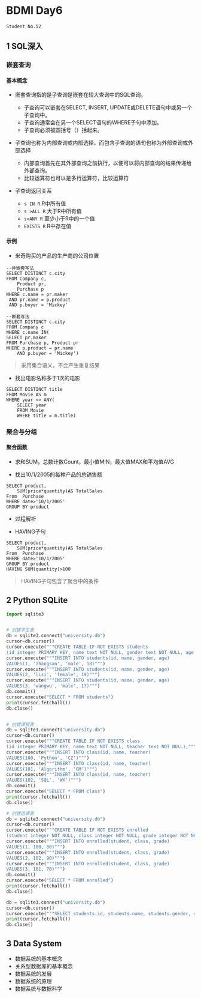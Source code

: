 # BDMI Day6

`Student No.52`

## 1 SQL深入

### 嵌套查询

#### 基本概念

* 嵌套查询指的是子查询是嵌套在较大查询中的SQL查询。

  * 子查询可以嵌套在SELECT, INSERT, UPDATE或DELETE语句中或另一个子查询中。
  * 子查询通常会在另一个SELECT语句的WHERE子句中添加。
  * 子查询必须被圆括号（）括起来。
* 子查询也称为内部查询或内部选择，而包含子查询的语句也称为外部查询或外部选择

  * 内部查询首先在其外部查询之前执行，以便可以将内部查询的结果传递给外部查询。
  * 比较运算符也可以是多行运算符，比较运算符
* 子查询返回关系
  * `s IN R`  R中所有值
  * `s >ALL R`  大于R中所有值
  * `s<ANY R`   至少小于R中的一个值
  * `EXISTS R`  R中存在值

#### 示例

* 米奇购买的产品的生产商的公司位置

```sqlite
--非嵌套写法
SELECT DISTINCT c.city
FROM Company c,
	Product pr,
	Purchase p
WHERE c.name = pr.maker
 AND pr.name = p.product
 AND p.buyer = 'Mickey'
```

```sqlite
--嵌套写法
SELECT DISTINCT c.city
FROM Company c
WHERE c.name IN(
SELECT pr.maker
FROM Purchase p, Product pr
WHERE p.product = pr.name
	AND p.buyer = 'Mickey')
```

> 采用集合语义，不会产生重复结果

* 找出电影名称多于1次的电影

```sqlite
SELECT DISTINCT title
FROM Movie AS m
WHERE year <> ANY(
	SELECT year
	FROM Movie
	WHERE title = m.title)
```



### 聚合与分组

#### 聚合函数

* 求和SUM，总数计数Count，最小值MIN，最大值MAX和平均值AVG



* 找出10/1/2005的每种产品的总销售额

```sqlite
SELECT product,
	SUM(price*quantity)AS TotalSales
From  Purchase
WHERE date>'10/1/2005'
GROUP BY product
```

* 过程解析



* HAVING子句

```sqlite
SELECT product,
	SUM(price*quantity)AS TotalSales
From  Purchase
WHERE date>'10/1/2005'
GROUP BY product
HAVING SUM(quantity)>100
```

> HAVING子句包含了聚合中的条件



## 2 Python SQLite

```python
import sqlite3


# 创建学生表
db = sqlite3.connect("university.db")
cursor=db.cursor()
cursor.execute("""CREATE TABLE IF NOT EXISTS students
(id integer PRIMARY KEY, name text NOT NULL, gender text NOT NULL, age ineger NOT NULL);""")
cursor.execute("""INSERT INTO students(id, name, gender, age) 
VALUES(1, 'zhangsan', 'male', 18)""")
cursor.execute("""INSERT INTO students(id, name, gender, age) 
VALUES(2, 'lisi', 'female', 19)""")
cursor.execute("""INSERT INTO students(id, name, gender, age) 
VALUES(3, 'wangwu', 'male', 17)""")
db.commit()
cursor.execute("SELECT * FROM students")
print(cursor.fetchall())
db.close()


# 创建课程表
db = sqlite3.connect("university.db")
cursor=db.cursor()
cursor.execute("""CREATE TABLE IF NOT EXISTS class
(id integer PRIMARY KEY, name text NOT NULL, teacher text NOT NULL);""")
cursor.execute("""INSERT INTO class(id, name, teacher) 
VALUES(100, 'Python', 'CZ')""")
cursor.execute("""INSERT INTO class(id, name, teacher) 
VALUES(101, 'Algorithm', 'GM')""")
cursor.execute("""INSERT INTO class(id, name, teacher) 
VALUES(102, 'SQL', 'WX')""")
db.commit()
cursor.execute("SELECT * FROM class")
print(cursor.fetchall())
db.close()

# 创建选课表
db = sqlite3.connect("university.db")
cursor=db.cursor()
cursor.execute("""CREATE TABLE IF NOT EXISTS enrolled
(student integer NOT NULL, class integer NOT NULL, grade integer NOT NULL);""")
cursor.execute("""INSERT INTO enrolled(student, class, grade) 
VALUES(1, 100, 80)""")
cursor.execute("""INSERT INTO enrolled(student, class, grade) 
VALUES(2, 102, 90)""")
cursor.execute("""INSERT INTO enrolled(student, class, grade) 
VALUES(3, 101, 70)""")
db.commit()
cursor.execute("SELECT * FROM enrolled")
print(cursor.fetchall())
db.close()

db = sqlite3.connect("university.db")
cursor=db.cursor()
cursor.execute("""SELECT students.id, students.name, students.gender, students.age, enrolled.class, enrolled.grade FROM students JOIN enrolled on students.id = enrolled.student""")
print(cursor.fetchall())
db.close()

```



## 3 Data System

* 数据系统的基本概念
* 关系型数据库的基本概念
* 数据系统的发展
* 数据系统的原理
* 数据系统与数据科学